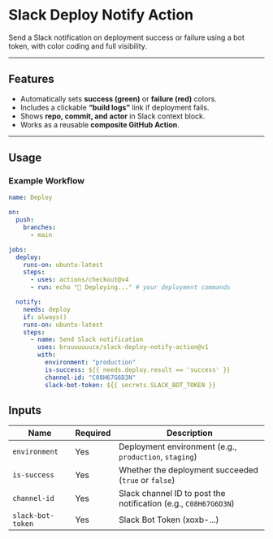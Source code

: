 # Slack Deploy Notify Action

Send a Slack notification on deployment success or failure using a bot token, with color coding and full visibility.

---

## Features

- Automatically sets **success (green)** or **failure (red)** colors.  
- Includes a clickable **“build logs”** link if deployment fails.  
- Shows **repo, commit, and actor** in Slack context block.  
- Works as a reusable **composite GitHub Action**.

---

## Usage

### Example Workflow

```yaml
name: Deploy

on:
  push:
    branches:
      - main

jobs:
  deploy:
    runs-on: ubuntu-latest
    steps:
      - uses: actions/checkout@v4
      - run: echo "🚀 Deploying..." # your deployment commands

  notify:
    needs: deploy
    if: always()
    runs-on: ubuntu-latest
    steps:
      - name: Send Slack notification
        uses: bruuuuuuuce/slack-deploy-notify-action@v1
        with:
          environment: "production"
          is-success: ${{ needs.deploy.result == 'success' }}
          channel-id: "C08H67G6D3N"
          slack-bot-token: ${{ secrets.SLACK_BOT_TOKEN }}
```

## Inputs

| Name              | Required | Description                                                     |
| ----------------- | -------- | --------------------------------------------------------------- |
| `environment`     | Yes      | Deployment environment (e.g., `production`, `staging`)          |
| `is-success`      | Yes      | Whether the deployment succeeded (`true` or `false`)            |
| `channel-id`      | Yes      | Slack channel ID to post the notification (e.g., `C08H67G6D3N`) |
| `slack-bot-token` | Yes      | Slack Bot Token (xoxb-...)                                      |
